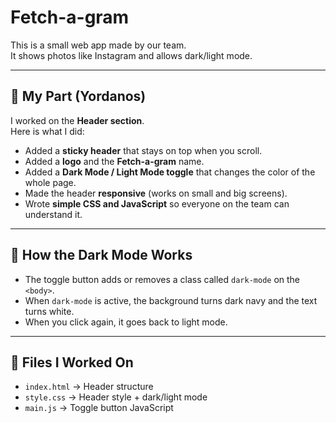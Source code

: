 # Fetch-a-gram

This is a small web app made by our team.  
It shows photos like Instagram and allows dark/light mode.

---

## 🌸 My Part (Yordanos)

I worked on the **Header section**.  
Here is what I did:

- Added a **sticky header** that stays on top when you scroll.
- Added a **logo** and the **Fetch-a-gram** name.
- Added a **Dark Mode / Light Mode toggle** that changes the color of the whole page.
- Made the header **responsive** (works on small and big screens).
- Wrote **simple CSS and JavaScript** so everyone on the team can understand it.

---

## 🧠 How the Dark Mode Works

- The toggle button adds or removes a class called `dark-mode` on the `<body>`.
- When `dark-mode` is active, the background turns dark navy and the text turns white.
- When you click again, it goes back to light mode.

---

## 🧩 Files I Worked On

- `index.html` → Header structure  
- `style.css` → Header style + dark/light mode  
- `main.js` → Toggle button JavaScript
  